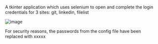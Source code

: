 A tkinter application which uses selenium to open and complete the login credentials for 3 sites: git, linkedin, filelist

![image](https://github.com/user-attachments/assets/e5efbbbe-139e-49a6-93a5-83c3059d9198)


For security reasons, the passwords from the config file have been replaced with xxxxx
